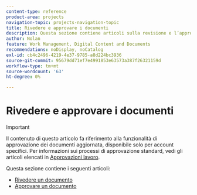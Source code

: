 ```yaml
---
content-type: reference
product-area: projects
navigation-topic: projects-navigation-topic
title: Rivedere e approvare i documenti
description: Questa sezione contiene articoli sulla revisione e l’approvazione di documenti in Adobe Workfront.
author: Nolan
feature: Work Management, Digital Content and Documents
recommendations: noDisplay, noCatalog
exl-id: cb4c2496-4219-4e37-9785-a8d224bc3936
source-git-commit: 95679dd71ef7e4991853e63573a387f26321159d
workflow-type: tm+mt
source-wordcount: '63'
ht-degree: 0%

---
```


# Rivedere e approvare i documenti

>[!IMPORTANT]
>
>Il contenuto di questo articolo fa riferimento alla funzionalità di approvazione dei documenti aggiornata, disponibile solo per account specifici. Per informazioni sui processi di approvazione standard, vedi gli articoli elencati in [Approvazioni lavoro](/help/quicksilver/review-and-approve-work/manage-approvals/manage-approvals.md).

Questa sezione contiene i seguenti articoli:

* [Rivedere un documento](/help/quicksilver/review-and-approve-work/document-reviews-and-approvals/review-and-approve-documents/review-a-document.md)
* [Approvare un documento](/help/quicksilver/review-and-approve-work/document-reviews-and-approvals/review-and-approve-documents/approve-a-document.md)

